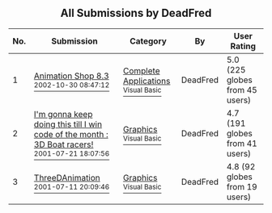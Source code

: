 ﻿<div align="center">

## All Submissions by DeadFred

</div>

No.  | Submission | Category | By   | User Rating
---- | ---------- | -------- | ---- | -----------
1 | [Animation Shop 8\.3<br /><sup>2002-10-30 08:47:12</sup>](https://github.com/Planet-Source-Code/deadfred-animation-shop-8-3__1-40259) | [Complete Applications<br /><sup>Visual Basic</sup>](../ByCategory/complete-applications__1-27.md) | DeadFred | 5.0 (225 globes from 45 users)
2 | [I'm gonna keep doing this till I win code of the month : 3D Boat racers\!<br /><sup>2001-07-21 18:07:56</sup>](https://github.com/Planet-Source-Code/deadfred-i-m-gonna-keep-doing-this-till-i-win-code-of-the-month-3d-boat-racers__1-25286) | [Graphics<br /><sup>Visual Basic</sup>](../ByCategory/graphics__1-46.md) | DeadFred | 4.7 (191 globes from 41 users)
3 | [ThreeDAnimation<br /><sup>2001-07-11 20:09:46</sup>](https://github.com/Planet-Source-Code/deadfred-threedanimation__1-24949) | [Graphics<br /><sup>Visual Basic</sup>](../ByCategory/graphics__1-46.md) | DeadFred | 4.8 (92 globes from 19 users)
